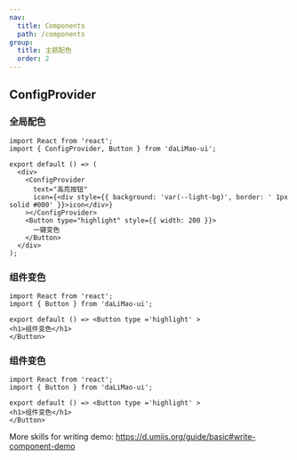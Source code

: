 ```yaml
---
nav:
  title: Components
  path: /components
group:
  title: 主题配色
  order: 2
---
```


## ConfigProvider

### 全局配色

```tsx
import React from 'react';
import { ConfigProvider, Button } from 'daLiMao-ui';

export default () => (
  <div>
    <ConfigProvider
      text="高亮按钮"
      icon={<div style={{ background: 'var(--light-bg)', border: ' 1px solid #000' }}>icon</div>}
    ></ConfigProvider>
    <Button type="highlight" style={{ width: 200 }}>
      一键变色
    </Button>
  </div>
);
```

### 组件变色

```tsx
import React from 'react';
import { Button } from 'daLiMao-ui';

export default () => <Button type ='highlight' >
<h1>组件变色</h1> 
</Button>
```


### 组件变色

```tsx
import React from 'react';
import { Button } from 'daLiMao-ui';

export default () => <Button type ='highlight' >
<h1>组件变色</h1> 
</Button>
```

More skills for writing demo: https://d.umijs.org/guide/basic#write-component-demo
